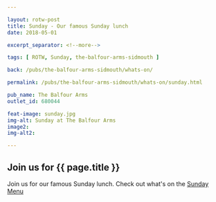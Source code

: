 ```yaml
---

layout: rotw-post
title: Sunday - Our famous Sunday lunch
date: 2018-05-01

excerpt_separator: <!--more-->

tags: [ ROTW, Sunday, the-balfour-arms-sidmouth ]

back: /pubs/the-balfour-arms-sidmouth/whats-on/

permalink: /pubs/the-balfour-arms-sidmouth/whats-on/sunday.html

pub_name: The Balfour Arms
outlet_id: 680044

feat-image: sunday.jpg
img-alt: Sunday at The Balfour Arms
image2:
img-alt2:

---
```


<h2>Join us for {{ page.title }}</h2>
<p>Join us for our famous Sunday lunch. Check out what's on the <a href="/pubs/the-balfour-arms-sidmouth/food-and-drink/sunday-lunch.html">Sunday Menu</a></p>